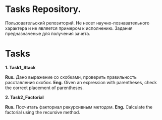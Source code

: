 # Tasks Repository.
Пользовательский репозиторий. Не несет научно-познавательного характера и не является примером к исполнению. Задания предназначеные для получения зачета.

# Tasks
**1. Task1_Stack**

**Rus.** Дано выражение со скобками, проверить правильность расставления скобок.
**Eng.** Given an expression with parentheses, check the correct placement of parentheses.

**2. Task2_Factorial**

**Rus.** Посчитать факториал рекурсивным методом.
**Eng.** Calculate the factorial using the recursive method.
